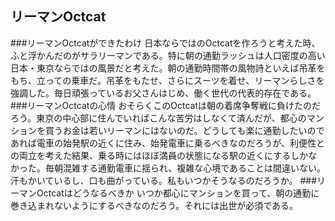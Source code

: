 ## リーマンOctcat
###リーマンOctcatができたわけ
日本ならではのOctcatを作ろうと考えた時、ふと浮かんだのがサラリーマンである。特に朝の通勤ラッシュは人口密度の高い日本・東京ならではの風景だと考えた。朝の通勤時間帯の風物詩といえば吊革をもち、立っての乗車だ。吊革をもたせ、さらにスーツを着せ、リーマンらしさを強調した。毎日頑張っているお父さんはじめ、働く世代の代表的存在である。
###リーマンOctcatの心情
おそらくこのOctcatは朝の着席争奪戦に負けたのだろう。東京の中心部に住んでいればこんな苦労はしなくて済んだが、都心のマンションを買うお金は若いリーマンにはないのだ。どうしても楽に通勤したいのであれば電車の始発駅の近くに住み、始発電車に乗るべきなのだろうが、利便性との両立を考えた結果、乗る時にはほぼ満員の状態になる駅の近くにするしかなかった。毎朝混雑する通勤電車に揺られ、複雑な心境であることは間違いない。汗もかいているし、口も曲がっている。私もいつかそうなるのだろうか。
###リーマンOctcatはどうなるべきか
いつか都心にマンションを買って、朝の通勤に巻き込まれないようにするべきなのだろう。それには出世が必須である。
